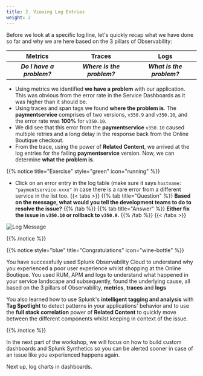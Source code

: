 ```yaml
---
title: 2. Viewing Log Entries
weight: 2
---
```


Before we look at a specific log line, let's quickly recap what we have done so far and why we are here based on the 3 pillars of Observability:

| Metrics | Traces | Logs |
|:-------:|:------:|:----:|
| _**Do I have a problem?**_ | _**Where is the problem?**_ | _**What is the problem?**_ |

* Using metrics we identified **we have a problem** with our application. This was obvious from the error rate in the Service Dashboards as it was higher than it should be.
* Using traces and span tags we found **where the problem is**. The **paymentservice** comprises of two versions, `v350.9` and `v350.10`, and the error rate was **100%** for `v350.10`.
* We did see that this error from the **paymentservice** `v350.10` caused multiple retries and a long delay in the response back from the Online Boutique checkout.
* From the trace, using the power of **Related Content**, we arrived at the log entries for the failing **paymentservice** version. Now, we can determine **what the problem is**.

{{% notice title="Exercise" style="green" icon="running" %}}

* Click on an error entry in the log table (make sure it says `hostname: "paymentservice-xxxx"` in case there is a rare error from a different service in the list too.
{{< tabs >}}
{{% tab title="Question" %}}
**Based on the message, what would you tell the development teams to do to resolve the issue?**
{{% /tab %}}
{{% tab title="Answer" %}}
**Either fix the issue in `v350.10` or rollback to `v350.9`.**
{{% /tab %}}
{{< /tabs >}}

![Log Message](../images/log-observer-log-message.png)

{{% /notice %}}

{{% notice style="blue" title="Congratulations" icon="wine-bottle" %}}

You have successfully used Splunk Observability Cloud to understand why you experienced a poor user experience whilst shopping at the Online Boutique. You used RUM, APM and logs to understand what happened in your service landscape and subsequently, found the underlying cause, all based on the 3 pillars of Observability, **metrics**, **traces** and **logs**

You also learned how to use Splunk's **intelligent tagging and analysis** with **Tag Spotlight** to detect patterns in your applications' behavior and to use the **full stack correlation** power of **Related Content** to quickly move between the different components whilst keeping in context of the issue.

{{% /notice %}}

In the next part of the workshop, we will focus on how to build custom dashboards and Splunk Synthetics so you can be alerted sooner in case of an issue like you experienced happens again.

Next up, log charts in dashboards.
